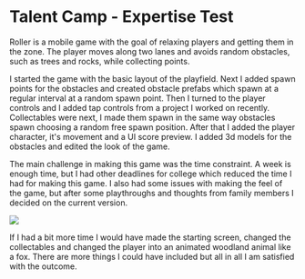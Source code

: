 # Talent Camp - Expertise Test

Roller is a mobile game with the goal of relaxing players and getting them in the zone. The player moves along two lanes and avoids random obstacles, such as trees and rocks, while collecting points.

I started the game with the basic layout of the playfield. Next I added spawn points for the obstacles and created obstacle prefabs which spawn at a regular interval at a random spawn point. Then I turned to the player controls and I added tap controls from a project I worked on recently. Collectables were next, I made them spawn in the same way obstacles spawn choosing a random free spawn position. After that I added the player character, it's movement and a UI score preview. I added 3d models for the obstacles and edited the look of the game.

The main challenge in making this game was the time constraint. A week is enough time, but I had other deadlines for college which reduced the time I had for making this game. I also had some issues with making the feel of the game, but after some playthroughs and thoughts from family members I decided on the current version.

<img src="https://i.imgur.com/RdUxFli.png">

If I had a bit more time I would have made the starting screen, changed the collectables and changed the player into an animated woodland animal like a fox. There are more things I could have included but all in all I am satisfied with the outcome.
